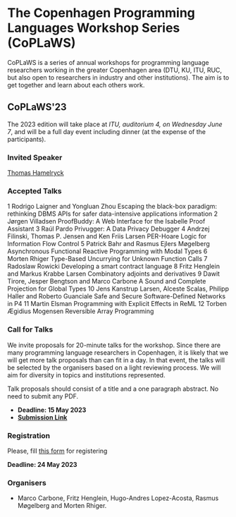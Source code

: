 # The Copenhagen Programming Languages Workshop Series (CoPLaWS)

CoPLaWS is a series of annual workshops for programming language researchers working in the greater Copenhagen area (DTU, KU, ITU, RUC, but also open to researchers in industry and other institutions). The aim is to get together and learn about each others work. 


## CoPLaWS'23 

The 2023 edition will take place at _ITU, auditorium 4, on Wednesday June 7_, and will be a full day event including dinner (at the expense of the participants). 

### Invited Speaker
[Thomas Hamelryck](https://thamelry.github.io)

### Accepted Talks
1	Rodrigo Laigner and Yongluan Zhou	Escaping the black-box paradigm: rethinking DBMS APIs for safer data-intensive applications	information
2	Jørgen Villadsen	ProofBuddy: A Web Interface for the Isabelle Proof Assistant
3	Raúl Pardo	Privugger: A Data Privacy Debugger
4	Andrzej Filinski, Thomas P. Jensen and Ken Friis Larsen	PER-Hoare Logic for Information Flow Control
5	Patrick Bahr and Rasmus Ejlers Møgelberg	Asynchronous Functional Reactive Programming with Modal Types
6	Morten Rhiger	Type-Based Uncurrying for Unknown Function Calls
7	Radoslaw Rowicki	Developing a smart contract language
8	Fritz Henglein and Markus Krabbe Larsen	Combinatory adjoints and derivatives
9	Dawit Tirore, Jesper Bengtson and Marco Carbone	A Sound and Complete Projection for Global Types
10	Jens Kanstrup Larsen, Alceste Scalas, Philipp Haller and Roberto Guanciale	Safe and Secure Software-Defined Networks in P4
11	Martin Elsman	Programming with Explicit Effects in ReML
12	Torben Ægidius Mogensen	Reversible Array Programming

### Call for Talks 

We invite proposals for 20-minute talks for the workshop. Since there are many programming language researchers in Copenhagen, it is likely that we will get more talk proposals than can fit in a day. In that event, the talks will be selected by the organisers based on a light reviewing process. We will aim for diversity in topics and institutions represented. 

Talk proposals should consist of a title and a one paragraph abstract. No need to submit any PDF. 

- **Deadline: 15 May 2023**
- [**Submission Link**](https://easychair.org/conferences/?conf=coplaw23)

### Registration

Please, fill [this form](https://docs.google.com/forms/d/e/1FAIpQLSd1yH8wyXzpGgt9x8grbmKV8dWTipYqdbVzn5Pl8cp5H66p4w/viewform?usp=sf_link) for registering

**Deadline: 24 May 2023**


### Organisers
- Marco Carbone, Fritz Henglein, Hugo-Andres Lopez-Acosta, Rasmus Møgelberg and Morten Rhiger.
